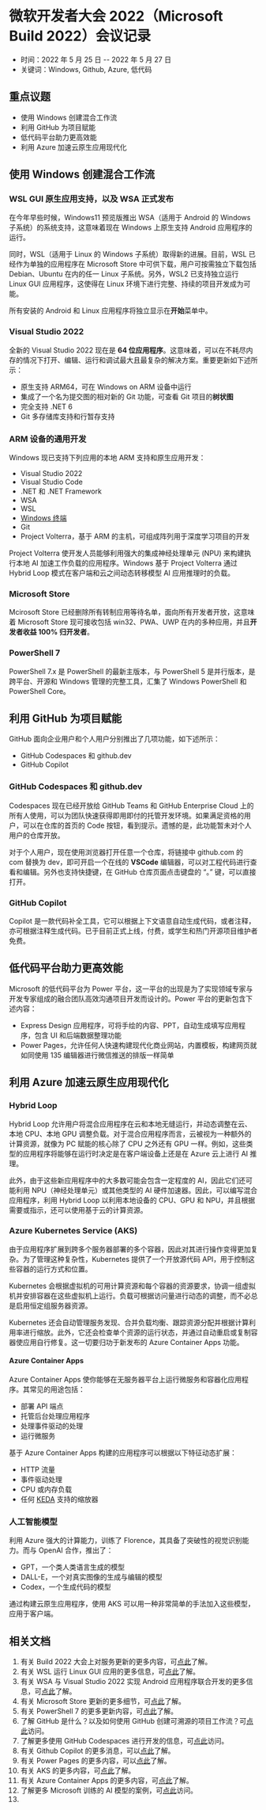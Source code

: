 # 微软开发者大会 2022（Microsoft Build 2022）会议记录
  * 时间：2022 年 5 月 25 日 -- 2022 年 5 月 27 日
  * 关键词：Windows, Github, Azure, 低代码

## 重点议题
  * 使用 Windows 创建混合工作流
  * 利用 GitHub 为项目赋能
  * 低代码平台助力更高效能
  * 利用 Azure 加速云原生应用现代化

## 使用 Windows 创建混合工作流
### WSL GUI 原生应用支持，以及 WSA 正式发布
在今年早些时候，Windows11 预览版推出 WSA（适用于 Android 的 Windows 子系统）的系统支持，这意味着现在 Windows 上原生支持 Android 应用程序的运行。

同时，WSL（适用于 Linux 的 Windows 子系统）取得新的进展。目前，WSL 已经作为单独的应用程序在 Microsoft Store 中可供下载，用户可按需独立下载包括 Debian、Ubuntu 在内的任一 Linux 子系统。另外，WSL2 已支持独立运行 Linux GUI 应用程序，这使得在 Linux 环境下进行完整、持续的项目开发成为可能。

所有安装的 Android 和 Linux 应用程序将独立显示在**开始**菜单中。

### Visual Studio 2022
全新的 Visual Studio 2022 现在是 **64 位应用程序**。这意味着，可以在不耗尽内存的情况下打开、编辑、运行和调试最大且最复杂的解决方案。重要更新如下述所示：
  * 原生支持 ARM64，可在 Windows on ARM 设备中运行
  * 集成了一个名为提交图的相对新的 Git 功能，可查看 Git 项目的**树状图**
  * 完全支持 .NET 6
  * Git 多存储库支持和行暂存支持

### ARM 设备的通用开发
Windows 现已支持下列应用的本地 ARM 支持和原生应用开发：
  * Visual Studio 2022
  * Visual Studio Code
  * .NET 和 .NET Framework
  * WSA
  * WSL
  * [Windows 终端]()
  * Git
  * Project Volterra，基于 ARM 的主机，可组成阵列用于深度学习项目的开发

Project Volterra 使开发人员能够利用强大的集成神经处理单元 (NPU) 来构建执行本地 AI 加速工作负载的应用程序。Windows 基于 Project Volterra 通过 Hybrid Loop 模式在客户端和云之间动态转移模型 AI 应用推理时的负载。
### Microsoft Store
Mcirosoft Store 已经删除所有转制应用等待名单，面向所有开发者开放，这意味着 Microsoft Store 现可接收包括 win32、PWA、UWP 在内的多种应用，并且**开发者收益 100% 归开发者**。

### PowerShell 7
PowerShell 7.x 是 PowerShell 的最新主版本，与 PowerShell 5 是并行版本，是跨平台、开源和 Windows 管理的完整工具，汇集了 Windows PowerShell 和 PowerShell Core。

## 利用 GitHub 为项目赋能
GitHub 面向企业用户和个人用户分别推出了几项功能，如下述所示：
  * GitHub Codespaces 和 github.dev
  * GitHub Copilot

### GitHub Codespaces 和 github.dev
Codespaces 现在已经开放给 GitHub Teams 和 GitHub Enterprise Cloud 上的所有人使用，可以为团队快速获得即用即付的托管开发环境。如果满足资格的用户，可以在仓库的首页的 Code 按钮，看到提示。遗憾的是，此功能暂未对个人用户的仓库开放。

对于个人用户，现在使用浏览器打开任意一个仓库，将链接中 github.com 的 com 替换为 dev，即可开启一个在线的 **VSCode** 编辑器，可以对工程代码进行查看和编辑。另外也支持快捷键，在 GitHub 仓库页面点击键盘的 “。” 键，可以直接打开。

### GitHub Copilot
Copilot 是一款代码补全工具，它可以根据上下文语意自动生成代码，或者注释，亦可根据注释生成代码。已于目前正式上线，付费，或学生和热门开源项目维护者免费。

## 低代码平台助力更高效能
Microsoft 的低代码平台为 Power 平台，这一平台的出现是为了实现领域专家与开发专家组成的融合团队高效沟通项目开发而设计的。Power 平台的更新包含下述内容：
  * Express Design 应用程序，可将手绘的内容、PPT，自动生成填写应用程序，包含 UI 和后端数据整理功能
  * Power Pages，允许任何人快速构建现代化商业网站，内置模板，构建网页就如同使用 135 编辑器进行微信推送的排版一样简单

## 利用 Azure 加速云原生应用现代化
### Hybrid Loop
Hybrid Loop 允许用户将混合应用程序在云和本地无缝运行，并动态调整在云、本地 CPU、本地 GPU 调整负载。对于混合应用程序而言，云被视为一种额外的计算资源，就像为 PC 赋能的核心除了 CPU 之外还有 GPU 一样。例如，这些类型的应用程序将能够在运行时决定是在客户端设备上还是在 Azure 云上进行 AI 推理。

此外，由于这些新应用程序中的大多数可能会包含一定程度的 AI，因此它们还可能利用 NPU（神经处理单元）或其他类型的 AI 硬件加速器。因此，可以编写混合应用程序，利用 Hybrid Loop 以利用本地设备的 CPU、GPU 和 NPU，并且根据需要或指示，还可以使用基于云的计算资源。

### Azure Kubernetes Service (AKS)
由于应用程序扩展到跨多个服务器部署的多个容器，因此对其进行操作变得更加复杂。为了管理这种复杂性，Kubernetes 提供了一个开放源代码 API，用于控制这些容器的运行方式和位置。

Kubernetes 会根据虚拟机的可用计算资源和每个容器的资源要求，协调一组虚拟机并安排容器在这些虚拟机上运行。负载可根据访问量进行动态的调整，而不必总是启用恒定组服务器资源。

Kubernetes 还会自动管理服务发现、合并负载均衡、跟踪资源分配并根据计算利用率进行缩放。此外，它还会检查单个资源的运行状态，并通过自动重启或复制容器使应用自行修复。这一切要归功于新发布的 Azure Container Apps 功能。

#### Azure Container Apps
Azure Container Apps 使你能够在无服务器平台上运行微服务和容器化应用程序。其常见的用途包括：
  * 部署 API 端点
  * 托管后台处理应用程序
  * 处理事件驱动的处理
  * 运行微服务

基于 Azure Container Apps 构建的应用程序可以根据以下特征动态扩展：
  * HTTP 流量
  * 事件驱动处理
  * CPU 或内存负载
  * 任何 [KEDA](https://keda.sh/docs/2.8/scalers/) 支持的缩放器

### 人工智能模型
利用 Azure 强大的计算能力，训练了 Florence，其具备了突破性的视觉识别能力。而与 OpenAI 合作，推出了：
  * GPT，一个类人类语言生成的模型
  * DALL-E，一个对真实图像的生成与编辑的模型
  * Codex，一个生成代码的模型

通过构建云原生应用程序，使用 AKS 可以用一种非常简单的手法加入这些模型，应用于客户端。

## 相关文档
  1. 有关 Build 2022 大会上对服务更新的更多内容，可[点此](https://news.microsoft.com/build-2022-book-of-news/)了解。
  2. 有关 WSL 运行 Linux GUI 应用的更多信息，可[点此](https://learn.microsoft.com/zh-cn/windows/wsl/tutorials/gui-apps)了解。
  3. 有关 WSA 与 Visual Studio 2022 实现 Android 应用程序联合开发的更多信息，可[点此](https://learn.microsoft.com/zh-cn/shows/on-net/debug-android-apps-with-wsa-and-visual-studio-2022)了解。
  4. 有关 Microsoft Store 更新的更多细节，可[点此](https://blogs.windows.com/windowsdeveloper/2022/05/24/microsoft-store-grows-with-the-developer-community/)了解。
  5. 有关 PowerShell 7 的更多更新内容，可[点此](https://www.thomasmaurer.ch/2020/03/whats-new-in-powershell-7-check-it-out/)了解。
  6. 了解 GitHub 是什么？以及如何使用 GitHub 创建可溯源的项目工作流？可[点此](https://learn.microsoft.com/zh-cn/training/modules/introduction-to-github/)访问。
  7. 了解更多使用 GitHub Codespaces 进行开发的信息，可[点此](https://learn.microsoft.com/zh-cn/azure-sphere/app-development/container-codespaces)访问。
  8. 有关 Github Copilot 的更多消息，可以[点此](https://www.zhihu.com/question/470873369)了解。
  9. 有关 Power Pages 的更多内容，可以[点此](https://learn.microsoft.com/zh-cn/power-pages/introduction)了解。
  10. 有关 AKS 的更多内容，可[点此](https://azure.microsoft.com/zh-cn/topic/what-is-kubernetes/#overview)了解。
  11. 有关 Azure Container Apps 的更多内容，可[点此](https://learn.microsoft.com/en-us/azure/container-apps/overview)了解。
  12. 了解更多 Microsoft 训练的 AI 模型的案例，可[点此]()访问。
  13. 